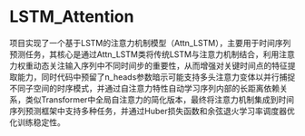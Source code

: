 # LSTM_Attention
项目实现了一个基于LSTM的注意力机制模型（Attn_LSTM），主要用于时间序列预测任务，其核心是通过Attn_LSTM类将传统LSTM与注意力机制结合，利用注意力权重动态关注输入序列中不同时间步的重要性，从而增强对关键时间点的特征提取能力，同时代码中预留了n_heads参数暗示可能支持多头注意力变体以并行捕捉不同子空间的时序模式，并通过自注意力特性自动学习序列内部的长距离依赖关系，类似Transformer中全局自注意力的简化版本，最终将注意力机制集成到时间序列预测框架中支持多种任务，并通过Huber损失函数和余弦退火学习率调度器优化训练稳定性。
